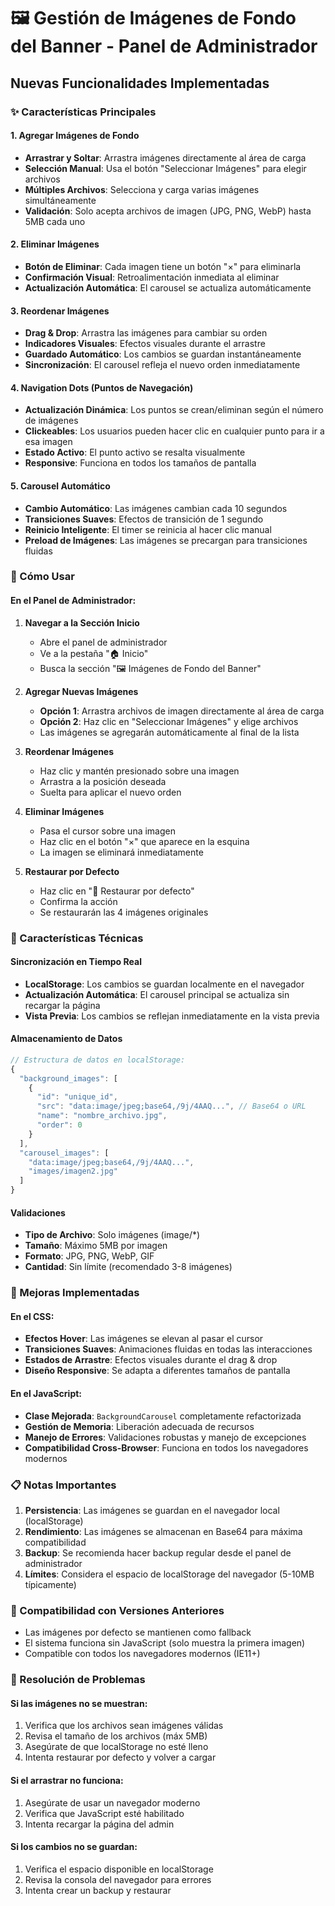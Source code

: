# 🖼️ Gestión de Imágenes de Fondo del Banner - Panel de Administrador

## Nuevas Funcionalidades Implementadas

### ✨ Características Principales

#### 1. **Agregar Imágenes de Fondo**

- **Arrastrar y Soltar**: Arrastra imágenes directamente al área de carga
- **Selección Manual**: Usa el botón "Seleccionar Imágenes" para elegir archivos
- **Múltiples Archivos**: Selecciona y carga varias imágenes simultáneamente
- **Validación**: Solo acepta archivos de imagen (JPG, PNG, WebP) hasta 5MB cada uno

#### 2. **Eliminar Imágenes**

- **Botón de Eliminar**: Cada imagen tiene un botón "×" para eliminarla
- **Confirmación Visual**: Retroalimentación inmediata al eliminar
- **Actualización Automática**: El carousel se actualiza automáticamente

#### 3. **Reordenar Imágenes**

- **Drag & Drop**: Arrastra las imágenes para cambiar su orden
- **Indicadores Visuales**: Efectos visuales durante el arrastre
- **Guardado Automático**: Los cambios se guardan instantáneamente
- **Sincronización**: El carousel refleja el nuevo orden inmediatamente

#### 4. **Navigation Dots (Puntos de Navegación)**

- **Actualización Dinámica**: Los puntos se crean/eliminan según el número de imágenes
- **Clickeables**: Los usuarios pueden hacer clic en cualquier punto para ir a esa imagen
- **Estado Activo**: El punto activo se resalta visualmente
- **Responsive**: Funciona en todos los tamaños de pantalla

#### 5. **Carousel Automático**

- **Cambio Automático**: Las imágenes cambian cada 10 segundos
- **Transiciones Suaves**: Efectos de transición de 1 segundo
- **Reinicio Inteligente**: El timer se reinicia al hacer clic manual
- **Preload de Imágenes**: Las imágenes se precargan para transiciones fluidas

### 🔧 Cómo Usar

#### En el Panel de Administrador:

1. **Navegar a la Sección Inicio**

   - Abre el panel de administrador
   - Ve a la pestaña "🏠 Inicio"
   - Busca la sección "🖼️ Imágenes de Fondo del Banner"

2. **Agregar Nuevas Imágenes**

   - **Opción 1**: Arrastra archivos de imagen directamente al área de carga
   - **Opción 2**: Haz clic en "Seleccionar Imágenes" y elige archivos
   - Las imágenes se agregarán automáticamente al final de la lista

3. **Reordenar Imágenes**

   - Haz clic y mantén presionado sobre una imagen
   - Arrastra a la posición deseada
   - Suelta para aplicar el nuevo orden

4. **Eliminar Imágenes**

   - Pasa el cursor sobre una imagen
   - Haz clic en el botón "×" que aparece en la esquina
   - La imagen se eliminará inmediatamente

5. **Restaurar por Defecto**
   - Haz clic en "🔄 Restaurar por defecto"
   - Confirma la acción
   - Se restaurarán las 4 imágenes originales

### 🎯 Características Técnicas

#### Sincronización en Tiempo Real

- **LocalStorage**: Los cambios se guardan localmente en el navegador
- **Actualización Automática**: El carousel principal se actualiza sin recargar la página
- **Vista Previa**: Los cambios se reflejan inmediatamente en la vista previa

#### Almacenamiento de Datos

```javascript
// Estructura de datos en localStorage:
{
  "background_images": [
    {
      "id": "unique_id",
      "src": "data:image/jpeg;base64,/9j/4AAQ...", // Base64 o URL
      "name": "nombre_archivo.jpg",
      "order": 0
    }
  ],
  "carousel_images": [
    "data:image/jpeg;base64,/9j/4AAQ...",
    "images/imagen2.jpg"
  ]
}
```

#### Validaciones

- **Tipo de Archivo**: Solo imágenes (image/\*)
- **Tamaño**: Máximo 5MB por imagen
- **Formato**: JPG, PNG, WebP, GIF
- **Cantidad**: Sin límite (recomendado 3-8 imágenes)

### 🚀 Mejoras Implementadas

#### En el CSS:

- **Efectos Hover**: Las imágenes se elevan al pasar el cursor
- **Transiciones Suaves**: Animaciones fluidas en todas las interacciones
- **Estados de Arrastre**: Efectos visuales durante el drag & drop
- **Diseño Responsive**: Se adapta a diferentes tamaños de pantalla

#### En el JavaScript:

- **Clase Mejorada**: `BackgroundCarousel` completamente refactorizada
- **Gestión de Memoria**: Liberación adecuada de recursos
- **Manejo de Errores**: Validaciones robustas y manejo de excepciones
- **Compatibilidad Cross-Browser**: Funciona en todos los navegadores modernos

### 📋 Notas Importantes

1. **Persistencia**: Las imágenes se guardan en el navegador local (localStorage)
2. **Rendimiento**: Las imágenes se almacenan en Base64 para máxima compatibilidad
3. **Backup**: Se recomienda hacer backup regular desde el panel de administrador
4. **Límites**: Considera el espacio de localStorage del navegador (5-10MB típicamente)

### 🔄 Compatibilidad con Versiones Anteriores

- Las imágenes por defecto se mantienen como fallback
- El sistema funciona sin JavaScript (solo muestra la primera imagen)
- Compatible con todos los navegadores modernos (IE11+)

### 🐛 Resolución de Problemas

#### Si las imágenes no se muestran:

1. Verifica que los archivos sean imágenes válidas
2. Revisa el tamaño de los archivos (máx 5MB)
3. Asegúrate de que localStorage no esté lleno
4. Intenta restaurar por defecto y volver a cargar

#### Si el arrastrar no funciona:

1. Asegúrate de usar un navegador moderno
2. Verifica que JavaScript esté habilitado
3. Intenta recargar la página del admin

#### Si los cambios no se guardan:

1. Verifica el espacio disponible en localStorage
2. Revisa la consola del navegador para errores
3. Intenta crear un backup y restaurar
